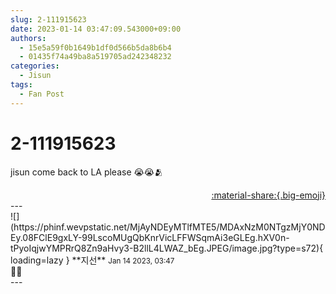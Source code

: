 ```yaml
---
slug: 2-111915623
date: 2023-01-14 03:47:09.543000+09:00
authors:
  - 15e5a59f0b1649b1df0d566b5da8b6b4
  - 01435f74a49ba8a519705ad242348232
categories:
  - Jisun
tags:
  - Fan Post
---
```


# 2-111915623

<div class="post-container" markdown="1">
<div class="content-container md-sidebar__scrollwrap" markdown="1">

jisun come back to LA please 😭😭🫂

</div>
</div>

<div style="text-align: right;" markdown="1">
<a href="https://weverse.io/fromis9/fanpost/2-111915623" style="text-align: right;">:material-share:{.big-emoji}</a>
</div>
---

<div class="comments-container md-sidebar__scrollwrap" markdown="1">
<div class="comment" markdown="1">
<div class='id-container' markdown="1">
![](https://phinf.wevpstatic.net/MjAyNDEyMTlfMTE5/MDAxNzM0NTgzMjY0NDEy.08FClE9gxLY-99LscoMUgQbKnrVicLFFWSqmAi3eGLEg.hXV0n-tPyoIqjwYMPRrQ8Zn9aHvy3-B2llL4LWAZ_bEg.JPEG/image.jpg?type=s72){ loading=lazy }
**<span class="artist">지선</span>** <small>Jan 14 2023, 03:47</small><br>
</div>
<div class='comment-body' markdown="1">
🤙🏻
</div>
</div>
</div>
---
